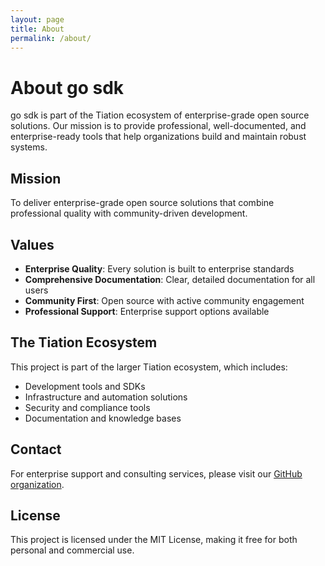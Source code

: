 ```yaml
---
layout: page
title: About
permalink: /about/
---
```


# About go sdk

go sdk is part of the Tiation ecosystem of enterprise-grade open source solutions. Our mission is to provide professional, well-documented, and enterprise-ready tools that help organizations build and maintain robust systems.

## Mission

To deliver enterprise-grade open source solutions that combine professional quality with community-driven development.

## Values

- **Enterprise Quality**: Every solution is built to enterprise standards
- **Comprehensive Documentation**: Clear, detailed documentation for all users
- **Community First**: Open source with active community engagement
- **Professional Support**: Enterprise support options available

## The Tiation Ecosystem

This project is part of the larger Tiation ecosystem, which includes:

- Development tools and SDKs
- Infrastructure and automation solutions
- Security and compliance tools
- Documentation and knowledge bases

## Contact

For enterprise support and consulting services, please visit our [GitHub organization](https://github.com/tiation).

## License

This project is licensed under the MIT License, making it free for both personal and commercial use.
